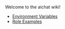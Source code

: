 Welcome to the aichat wiki!

- [Environment Variables](./Environment-Variables)
- [Role Examples](./Role-Examples)